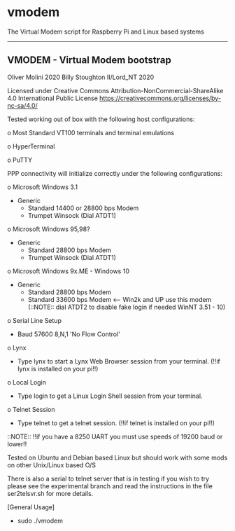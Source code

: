 # vmodem
The Virtual Modem script for Raspberry Pi and Linux based systems

 --------------------------------
 VMODEM - Virtual Modem bootstrap
 --------------------------------
 Oliver Molini 2020 Billy Stoughton II/Lord_NT 2020

 Licensed under Creative Commons Attribution-NonCommercial-ShareAlike 4.0 International Public License
 https://creativecommons.org/licenses/by-nc-sa/4.0/

 Tested working out of box with the following host configurations:

 o Most Standard VT100 terminals and terminal emulations

 o HyperTerminal

 o PuTTY

 PPP connectivity will initialize correctly under the following configurations:

 o Microsoft Windows 3.1
 - Generic
     - Standard 14400 or 28800 bps Modem
     - Trumpet Winsock (Dial ATDT1)

 o Microsoft Windows 95,98?
 - Generic
     - Standard 28800 bps Modem
     - Trumpet Winsock (Dial ATDT1)

 o Microsoft Windows 9x.ME - Windows 10
   - Generic
     - Standard 28800 bps Modem
     - Standard 33600 bps Modem <-- Win2k and UP use this modem
     (::NOTE:: dial ATDT2 to disable fake login if needed WinNT 3.51 - 10)

 o Serial Line Setup
   - Baud 57600 8,N,1 'No Flow Control'

 o Lynx
   - Type lynx to start a Lynx Web Browser session from your terminal. (!!if lynx is installed on your pi!!)

 o Local Login
   - Type login to get a Linux Login Shell session from your terminal.

 o Telnet Session
   - Type telnet to get a telnet session. (!!if telnet is installed on your pi!!)

 ::NOTE:: !!if you have a 8250 UART you must use speeds of 19200 baud or lower!!

Tested on Ubuntu and Debian based Linux but should work with some mods on other Unix/Linux based O/S

There is also a serial to telnet server that is in testing if you wish to try please see the experimental 
branch and read the instructions in the file ser2telsvr.sh for more details.

[General Usage]
 
 - sudo ./vmodem
